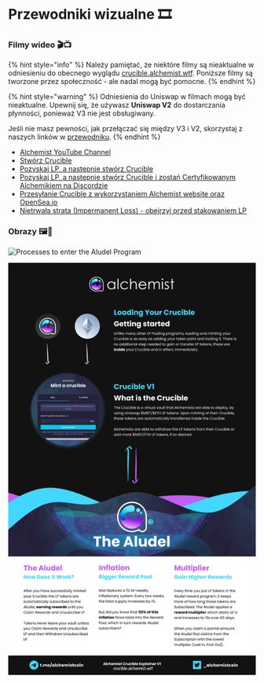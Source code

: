# Przewodniki wizualne 🎞

### Filmy wideo **🎬📺**

{% hint style="info" %}
Należy pamiętać, że niektóre filmy są nieaktualne w odniesieniu do obecnego wyglądu [crucible.alchemist.wtf](https://crucible.alchemist.wtf/). Poniższe filmy są tworzone przez społeczność - ale nadal mogą być pomocne.
{% endhint %}

{% hint style="warning" %}
Odniesienia do Uniswap w filmach mogą być nieaktualne. Upewnij się, że używasz **Uniswap V2** do dostarczania płynności, ponieważ V3 nie jest obsługiwany.

Jeśli nie masz pewności, jak przełączać się między V3 i V2, skorzystaj z naszych linków w [przewodniku](../acquiring-and-subscribing.md).
{% endhint %}

* [Alchemist YouTube Channel](https://www.youtube.com/channel/UCIs4LugynLei2TN__lJh-6Q)
* [Stwórz Crucible](https://www.youtube.com/watch?v=Rl9Rf-3Sp-8)
* [Pozyskaj LP, a następnie stwórz Crucible](https://www.youtube.com/watch?v=Ga1qcQ6x3as)
* [Pozyskaj LP, a następnie stwórz Crucible i zostań Certyfikowanym Alchemikiem na Discordzie](https://www.youtube.com/watch?v=k7MO1QpqCds)
* [Przesyłanie Crucible z wykorzystaniem Alchemist website oraz OpenSea.io](https://www.youtube.com/watch?v=i2MCYimelBM)
* [Nietrwała strata \(Impermanent Loss\) - obejrzyj przed stakowaniem LP](https://www.youtube.com/watch?v=8XJ1MSTEuU0)

### **Obrazy 🖼🎨**

![Processes to enter the Aludel Program](https://i.imgur.com/7sK0Jr2.png)

![Idea stoj&#x105;ca za Aludel](../.gitbook/assets/visual-guide-2-after.jpg)



